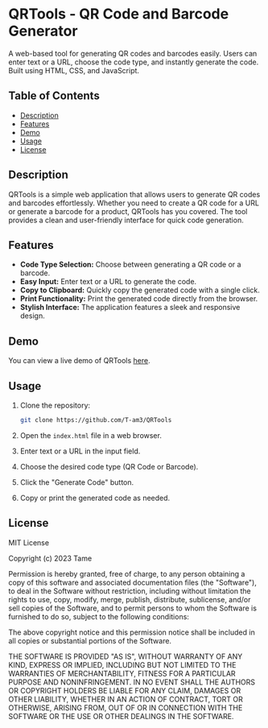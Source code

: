 # QRTools - QR Code and Barcode Generator

A web-based tool for generating QR codes and barcodes easily. Users can enter text or a URL, choose the code type, and instantly generate the code. Built using HTML, CSS, and JavaScript.

## Table of Contents

- [Description](#description)
- [Features](#features)
- [Demo](#demo)
- [Usage](#usage)
- [License](#license)

## Description

QRTools is a simple web application that allows users to generate QR codes and barcodes effortlessly. Whether you need to create a QR code for a URL or generate a barcode for a product, QRTools has you covered. The tool provides a clean and user-friendly interface for quick code generation.

## Features

- **Code Type Selection:** Choose between generating a QR code or a barcode.
- **Easy Input:** Enter text or a URL to generate the code.
- **Copy to Clipboard:** Quickly copy the generated code with a single click.
- **Print Functionality:** Print the generated code directly from the browser.
- **Stylish Interface:** The application features a sleek and responsive design.

## Demo

You can view a live demo of QRTools [here](https://tame.wtf/demos/qrtools).

## Usage

1. Clone the repository:

   ```bash
   git clone https://github.com/T-am3/QRTools
   ```

2. Open the `index.html` file in a web browser.

3. Enter text or a URL in the input field.

4. Choose the desired code type (QR Code or Barcode).

5. Click the "Generate Code" button.

6. Copy or print the generated code as needed.

## License

MIT License

Copyright (c) 2023 Tame

Permission is hereby granted, free of charge, to any person obtaining a copy
of this software and associated documentation files (the "Software"), to deal
in the Software without restriction, including without limitation the rights
to use, copy, modify, merge, publish, distribute, sublicense, and/or sell
copies of the Software, and to permit persons to whom the Software is
furnished to do so, subject to the following conditions:

The above copyright notice and this permission notice shall be included in all
copies or substantial portions of the Software.

THE SOFTWARE IS PROVIDED "AS IS", WITHOUT WARRANTY OF ANY KIND, EXPRESS OR
IMPLIED, INCLUDING BUT NOT LIMITED TO THE WARRANTIES OF MERCHANTABILITY,
FITNESS FOR A PARTICULAR PURPOSE AND NONINFRINGEMENT. IN NO EVENT SHALL THE
AUTHORS OR COPYRIGHT HOLDERS BE LIABLE FOR ANY CLAIM, DAMAGES OR OTHER
LIABILITY, WHETHER IN AN ACTION OF CONTRACT, TORT OR OTHERWISE, ARISING FROM,
OUT OF OR IN CONNECTION WITH THE SOFTWARE OR THE USE OR OTHER DEALINGS IN THE
SOFTWARE.
